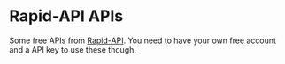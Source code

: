 # Rapid-API APIs

Some free APIs from [Rapid-API](https://rapidapi.com/). You need to have your own free account and a API key to use these though.
